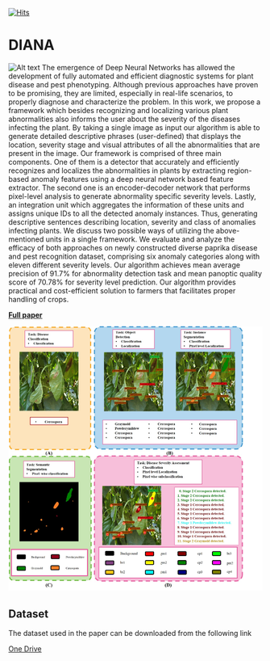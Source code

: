 [![Hits](https://hits.seeyoufarm.com/api/count/incr/badge.svg?url=https%3A%2F%2Fgithub.com%2FMr-TalhaIlyas%2FDIANA&count_bg=%2379C83D&title_bg=%23555555&icon=&icon_color=%23E7E7E7&title=hits&edge_flat=false)](https://hits.seeyoufarm.com)
# DIANA
![Alt text](https://www.frontiersin.org/files/Articles/983625/fpls-13-983625-HTML/image_m/fpls-13-983625-g015.jpg)
The emergence of Deep Neural Networks has allowed the development of fully automated and efficient diagnostic systems for plant disease and pest phenotyping. Although previous approaches have proven to be promising, they are limited, especially in real-life scenarios, to properly diagnose and characterize the problem. In this work, we propose a framework which besides recognizing and localizing various plant abnormalities also informs the user about the severity of the diseases infecting the plant. By taking a single image as input our algorithm is able to generate detailed descriptive phrases (user-defined) that displays the location, severity stage and visual attributes of all the abnormalities that are present in the image. Our framework is comprised of three main components. One of them is a detector that accurately and efficiently recognizes and localizes the abnormalities in plants by extracting region-based anomaly features using a deep neural network based feature extractor. The second one is an encoder-decoder network that performs pixel-level analysis to generate abnormality specific severity levels. Lastly, an integration unit which aggregates the information of these units and assigns unique IDs to all the detected anomaly instances. Thus, generating descriptive sentences describing location, severity and class of anomalies infecting plants. We discuss two possible ways of utilizing the above-mentioned units in a single framework. We evaluate and analyze the efficacy of both approaches on newly constructed diverse paprika disease and pest recognition dataset, comprising six anomaly categories along with eleven different severity levels. Our algorithm achieves mean average precision of 91.7% for abnormality detection task and mean panoptic quality score of 70.78% for severity level prediction. Our algorithm provides practical and cost-efficient solution to farmers that facilitates proper handling of crops.

 [**Full paper**](https://www.frontiersin.org/articles/10.3389/fpls.2022.983625/abstract) 
 
![Alt text](https://github.com/Mr-TalhaIlyas/DIANA/blob/main/Figuers/Figure%201.jpg)

## Dataset 

The dataset used in the paper can be downloaded from the following link

[One Drive](https://o365jbnu-my.sharepoint.com/:f:/g/personal/talha_student_jbnu_ac_kr/EtY7EzFK6LhEq2ibaVmK_V4BP712j8fZNUuz7DaqiZGFlA?e=QMWVhH)

